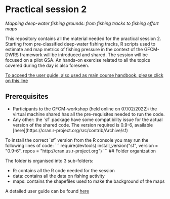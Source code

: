 # Practical session 2

<i>Mapping deep-water fishing grounds: from fishing tracks to fishing effort maps</i>

This repository contains all the material needed for the practical session 2. Starting from pre-classified deep-water fishing tracks, R scripts used to estimate and map metrics of fishing pressure in the context of the GFCM-DWRS framework will be introduced and shared. The session will be focused on a pilot GSA. An hands-on exercise related to all the topics covered during the day is also foreseen.

[To acceed the user guide, also used as main course handbook, please click on this line](https://enriconarmelloni.github.io/index.html)

## Prerequisites

 <ul>
  <li>Participants to the GFCM-workshop (held online on 07/02/2022): the virtual machine shared has all the pre-requisites needed to run the code.</li>
  <li>Any other: the `sf` package have some compatibility issue for the actual version of the shared code. The version required is 0.9-6, available [here](https://cran.r-project.org/src/contrib/Archive/sf) </li>
</ul> 
 To install the correct `sf` version from the R console you may run the following lines of code:
```
require(devtools)
install_version("sf", version = "0.9-6", repos = "http://cran.us.r-project.org")
```
## Folder organization

The folder is organised into 3 sub-folders:

 <ul>
  <li>R: contains all the R code needed for the session</li>
  <li>data: contains all the data on fishing activity </li>
  <li>maps: contains the shapefiles used to make the background of the maps </li>
</ul> 

A detailed user guide can be found [here](https://enriconarmelloni.github.io/index.html)

